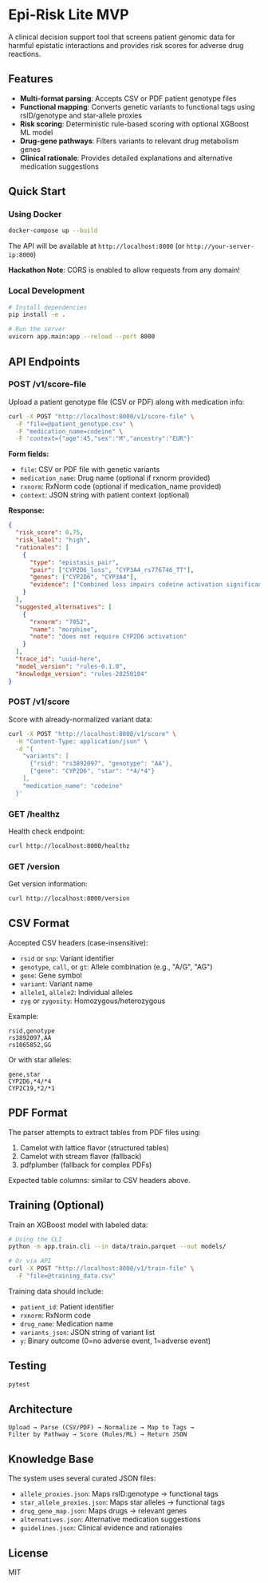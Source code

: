 # Epi-Risk Lite MVP

A clinical decision support tool that screens patient genomic data for harmful epistatic interactions and provides risk scores for adverse drug reactions.

## Features

- **Multi-format parsing**: Accepts CSV or PDF patient genotype files
- **Functional mapping**: Converts genetic variants to functional tags using rsID/genotype and star-allele proxies
- **Risk scoring**: Deterministic rule-based scoring with optional XGBoost ML model
- **Drug-gene pathways**: Filters variants to relevant drug metabolism genes
- **Clinical rationale**: Provides detailed explanations and alternative medication suggestions

## Quick Start

### Using Docker

```bash
docker-compose up --build
```

The API will be available at `http://localhost:8000` (or `http://your-server-ip:8000`)

**Hackathon Note**: CORS is enabled to allow requests from any domain!

### Local Development

```bash
# Install dependencies
pip install -e .

# Run the server
uvicorn app.main:app --reload --port 8000
```

## API Endpoints

### POST /v1/score-file

Upload a patient genotype file (CSV or PDF) along with medication info:

```bash
curl -X POST "http://localhost:8000/v1/score-file" \
  -F "file=@patient_genotype.csv" \
  -F "medication_name=codeine" \
  -F 'context={"age":45,"sex":"M","ancestry":"EUR"}'
```

**Form fields:**
- `file`: CSV or PDF file with genetic variants
- `medication_name`: Drug name (optional if rxnorm provided)
- `rxnorm`: RxNorm code (optional if medication_name provided)
- `context`: JSON string with patient context (optional)

**Response:**
```json
{
  "risk_score": 0.75,
  "risk_label": "high",
  "rationales": [
    {
      "type": "epistasis_pair",
      "pair": ["CYP2D6_loss", "CYP3A4_rs776746_TT"],
      "genes": ["CYP2D6", "CYP3A4"],
      "evidence": ["Combined loss impairs codeine activation significantly"]
    }
  ],
  "suggested_alternatives": [
    {
      "rxnorm": "7052",
      "name": "morphine",
      "note": "does not require CYP2D6 activation"
    }
  ],
  "trace_id": "uuid-here",
  "model_version": "rules-0.1.0",
  "knowledge_version": "rules-20250104"
}
```

### POST /v1/score

Score with already-normalized variant data:

```bash
curl -X POST "http://localhost:8000/v1/score" \
  -H "Content-Type: application/json" \
  -d '{
    "variants": [
      {"rsid": "rs3892097", "genotype": "AA"},
      {"gene": "CYP2D6", "star": "*4/*4"}
    ],
    "medication_name": "codeine"
  }'
```

### GET /healthz

Health check endpoint:

```bash
curl http://localhost:8000/healthz
```

### GET /version

Get version information:

```bash
curl http://localhost:8000/version
```

## CSV Format

Accepted CSV headers (case-insensitive):
- `rsid` or `snp`: Variant identifier
- `genotype`, `call`, or `gt`: Allele combination (e.g., "A/G", "AG")
- `gene`: Gene symbol
- `variant`: Variant name
- `allele1`, `allele2`: Individual alleles
- `zyg` or `zygosity`: Homozygous/heterozygous

Example:
```csv
rsid,genotype
rs3892097,AA
rs1065852,GG
```

Or with star alleles:
```csv
gene,star
CYP2D6,*4/*4
CYP2C19,*2/*1
```

## PDF Format

The parser attempts to extract tables from PDF files using:
1. Camelot with lattice flavor (structured tables)
2. Camelot with stream flavor (fallback)
3. pdfplumber (fallback for complex PDFs)

Expected table columns: similar to CSV headers above.

## Training (Optional)

Train an XGBoost model with labeled data:

```bash
# Using the CLI
python -m app.train.cli --in data/train.parquet --out models/

# Or via API
curl -X POST "http://localhost:8000/v1/train-file" \
  -F "file=@training_data.csv"
```

Training data should include:
- `patient_id`: Patient identifier
- `rxnorm`: RxNorm code
- `drug_name`: Medication name
- `variants_json`: JSON string of variant list
- `y`: Binary outcome (0=no adverse event, 1=adverse event)

## Testing

```bash
pytest
```

## Architecture

```
Upload → Parse (CSV/PDF) → Normalize → Map to Tags → 
Filter by Pathway → Score (Rules/ML) → Return JSON
```

## Knowledge Base

The system uses several curated JSON files:
- `allele_proxies.json`: Maps rsID:genotype → functional tags
- `star_allele_proxies.json`: Maps star alleles → functional tags
- `drug_gene_map.json`: Maps drugs → relevant genes
- `alternatives.json`: Alternative medication suggestions
- `guidelines.json`: Clinical evidence and rationales

## License

MIT

